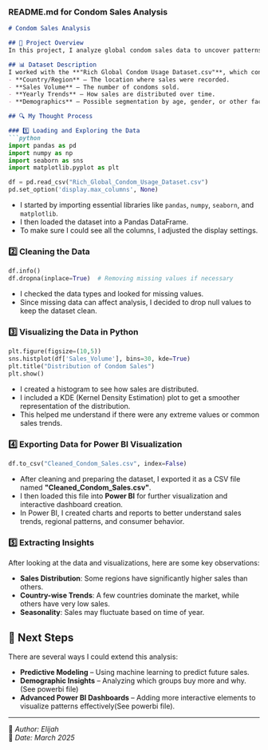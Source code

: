 ### **README.md for Condom Sales Analysis**  

```markdown
# Condom Sales Analysis  

## 📌 Project Overview  
In this project, I analyze global condom sales data to uncover patterns, trends, and insights about consumer behavior. Using Python and key data science libraries, I explore the dataset, clean and visualize the data, and extract meaningful conclusions. After preparing the data, I exported it as a CSV file and loaded it into Power BI for further visualization and dashboard creation.  

## 📊 Dataset Description  
I worked with the **"Rich Global Condom Usage Dataset.csv"**, which contains various attributes related to condom sales worldwide. Some of the key aspects of the dataset include:  
- **Country/Region** – The location where sales were recorded.  
- **Sales Volume** – The number of condoms sold.  
- **Yearly Trends** – How sales are distributed over time.  
- **Demographics** – Possible segmentation by age, gender, or other factors.  

## 🔍 My Thought Process  

### 1️⃣ Loading and Exploring the Data  
```python
import pandas as pd 
import numpy as np
import seaborn as sns
import matplotlib.pyplot as plt

df = pd.read_csv("Rich_Global_Condom_Usage_Dataset.csv")
pd.set_option('display.max_columns', None)
```
- I started by importing essential libraries like `pandas`, `numpy`, `seaborn`, and `matplotlib`.  
- I then loaded the dataset into a Pandas DataFrame.  
- To make sure I could see all the columns, I adjusted the display settings.  

### 2️⃣ Cleaning the Data  
```python
df.info()
df.dropna(inplace=True)  # Removing missing values if necessary
```
- I checked the data types and looked for missing values.  
- Since missing data can affect analysis, I decided to drop null values to keep the dataset clean.  

### 3️⃣ Visualizing the Data in Python  
```python
plt.figure(figsize=(10,5))
sns.histplot(df['Sales_Volume'], bins=30, kde=True)
plt.title("Distribution of Condom Sales")
plt.show()
```
- I created a histogram to see how sales are distributed.  
- I included a KDE (Kernel Density Estimation) plot to get a smoother representation of the distribution.  
- This helped me understand if there were any extreme values or common sales trends.  

### 4️⃣ Exporting Data for Power BI Visualization  
```python
df.to_csv("Cleaned_Condom_Sales.csv", index=False)
```
- After cleaning and preparing the dataset, I exported it as a CSV file named **"Cleaned_Condom_Sales.csv"**.  
- I then loaded this file into **Power BI** for further visualization and interactive dashboard creation.  
- In Power BI, I created charts and reports to better understand sales trends, regional patterns, and consumer behavior.  

### 5️⃣ Extracting Insights  
After looking at the data and visualizations, here are some key observations:  
- **Sales Distribution**: Some regions have significantly higher sales than others.  
- **Country-wise Trends**: A few countries dominate the market, while others have very low sales.  
- **Seasonality**: Sales may fluctuate based on time of year.  

## 🚀 Next Steps  
There are several ways I could extend this analysis:  
- **Predictive Modeling** – Using machine learning to predict future sales.  
- **Demographic Insights** – Analyzing which groups buy more and why.(See powerbi file)  
- **Advanced Power BI Dashboards** – Adding more interactive elements to visualize patterns effectively(See powerbi file).  

---

🔹 *Author: Elijah*  
📅 *Date: March 2025*  
```
